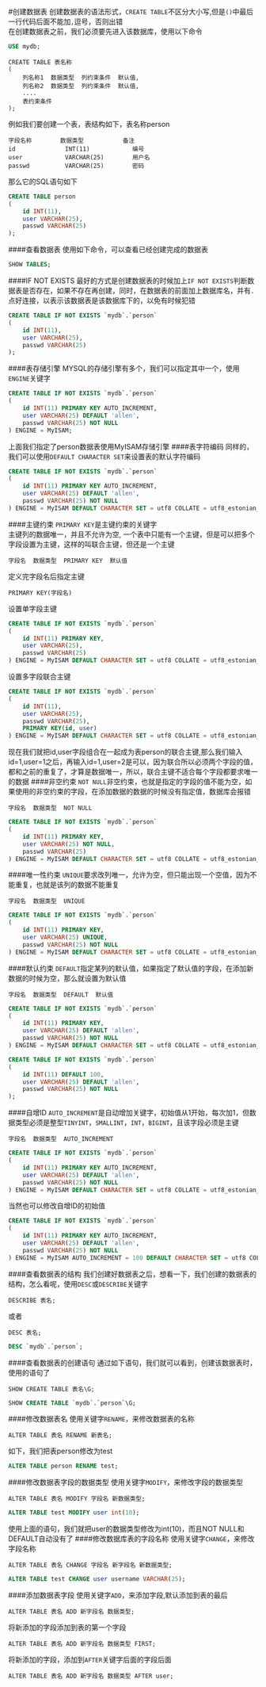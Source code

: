 #创建数据表
创建数据表的语法形式，`CREATE TABLE`不区分大小写,但是`()`中最后一行代码后面不能加`,`逗号，否则出错             
在创建数据表之前，我们必须要先进入该数据库，使用以下命令
```sql
USE mydb;
```
```text
CREATE TABLE 表名称
(
	列名称1  数据类型  列约束条件  默认值,
	列名称2  数据类型  列约束条件  默认值,
	....
	表约束条件
);
```
例如我们要创建一个表，表结构如下，表名称person
```text
字段名称        数据类型           备注
id              INT(11)            编号
user            VARCHAR(25)        用户名
passwd          VARCHAR(25)        密码
```
那么它的SQL语句如下
```sql
CREATE TABLE person
(
	id INT(11),
	user VARCHAR(25),
	passwd VARCHAR(25)
);
```
####查看数据表
使用如下命令，可以查看已经创建完成的数据表
```sql
SHOW TABLES;
```
####IF NOT EXISTS
最好的方式是创建数据表的时候加上`IF NOT EXISTS`判断数据表是否存在，如果不存在再创建，同时，在数据表的前面加上数据库名，并有`.`点好连接，以表示该数据表是该数据库下的，以免有时候犯错
```sql
CREATE TABLE IF NOT EXISTS `mydb`.`person`
(
	id INT(11),
	user VARCHAR(25),
	passwd VARCHAR(25)
);
```
####表存储引擎
MYSQL的存储引擎有多个，我们可以指定其中一个，使用`ENGINE`关键字
```sql
CREATE TABLE IF NOT EXISTS `mydb`.`person`
(
	id INT(11) PRIMARY KEY AUTO_INCREMENT,
	user VARCHAR(25) DEFAULT 'allen',
	passwd VARCHAR(25) NOT NULL
) ENGINE = MyISAM;
```
上面我们指定了person数据表使用MyISAM存储引擎
####表字符编码
同样的，我们可以使用`DEFAULT CHARACTER SET`来设置表的默认字符编码
```sql
CREATE TABLE IF NOT EXISTS `mydb`.`person`
(
	id INT(11) PRIMARY KEY AUTO_INCREMENT,
	user VARCHAR(25) DEFAULT 'allen',
	passwd VARCHAR(25) NOT NULL
) ENGINE = MyISAM DEFAULT CHARACTER SET = utf8 COLLATE = utf8_estonian_ci;
```
####主键约束
`PRIMARY KEY`是主键约束的关键字          
主键列的数据唯一，并且不允许为空, 一个表中只能有一个主键，但是可以把多个字段设置为主键，这样的叫联合主键，但还是一个主键
```text
字段名  数据类型  PRIMARY KEY  默认值
```
定义完字段名后指定主键
```text
PRIMARY KEY(字段名)
```
设置单字段主键
```sql
CREATE TABLE IF NOT EXISTS `mydb`.`person`
(
	id INT(11) PRIMARY KEY,
	user VARCHAR(25),
	passwd VARCHAR(25)
) ENGINE = MyISAM DEFAULT CHARACTER SET = utf8 COLLATE = utf8_estonian_ci;
```
设置多字段联合主键
```sql
CREATE TABLE IF NOT EXISTS `mydb`.`person`
(
	id INT(11),
	user VARCHAR(25),
	passwd VARCHAR(25),
	PRIMARY KEY(id, user)
) ENGINE = MyISAM DEFAULT CHARACTER SET = utf8 COLLATE = utf8_estonian_ci;
```
现在我们就把id,user字段组合在一起成为表person的联合主键,那么我们输入id=1,user=1之后，再输入id=1,user=2是可以，因为联合所以必须两个字段的值，都和之前的重复了，才算是数据唯一，所以，联合主键不适合每个字段都要求唯一的数据
####非空约束
`NOT NULL`非空约束，也就是指定的字段的值不能为空，如果使用的非空约束的字段，在添加数据的数据的时候没有指定值，数据库会报错
```text
字段名  数据类型  NOT NULL
```
```sql
CREATE TABLE IF NOT EXISTS `mydb`.`person`
(
	id INT(11) PRIMARY KEY,
	user VARCHAR(25) NOT NULL,
	passwd VARCHAR(25)
) ENGINE = MyISAM DEFAULT CHARACTER SET = utf8 COLLATE = utf8_estonian_ci;
```
####唯一性约束
`UNIQUE`要求改列唯一，允许为空，但只能出现一个空值，因为不能重复，也就是该列的数据不能重复
```text
字段名  数据类型  UNIQUE
```
```sql
CREATE TABLE IF NOT EXISTS `mydb`.`person`
(
	id INT(11) PRIMARY KEY,
	user VARCHAR(25) UNIQUE,
	passwd VARCHAR(25) NOT NULL
) ENGINE = MyISAM DEFAULT CHARACTER SET = utf8 COLLATE = utf8_estonian_ci;
```
####默认约束
`DEFAULT`指定某列的默认值，如果指定了默认值的字段，在添加新数据的时候为空，那么就设置为默认值
```text
字段名  数据类型  DEFAULT  默认值
```
```sql
CREATE TABLE IF NOT EXISTS `mydb`.`person`
(
	id INT(11) PRIMARY KEY,
	user VARCHAR(25) DEFAULT 'allen',
	passwd VARCHAR(25) NOT NULL
) ENGINE = MyISAM DEFAULT CHARACTER SET = utf8 COLLATE = utf8_estonian_ci;
```
```sql
CREATE TABLE IF NOT EXISTS `mydb`.`person`
(
	id INT(11) DEFAULT 100,
	user VARCHAR(25) DEFAULT 'allen',
	passwd VARCHAR(25) NOT NULL
);
```
####自增ID
`AUTO_INCREMENT`是自动增加关键字，初始值从1开始，每次加1，但数据类型必须是整型`TINYINT`，`SMALLINT`，`INT`，`BIGINT`，且该字段必须是主键
```text
字段名  数据类型  AUTO_INCREMENT
```
```sql
CREATE TABLE IF NOT EXISTS `mydb`.`person`
(
	id INT(11) PRIMARY KEY AUTO_INCREMENT,
	user VARCHAR(25) DEFAULT 'allen',
	passwd VARCHAR(25) NOT NULL
) ENGINE = MyISAM DEFAULT CHARACTER SET = utf8 COLLATE = utf8_estonian_ci;
```
当然也可以修改自增ID的初始值
```sql
CREATE TABLE IF NOT EXISTS `mydb`.`person`
(
	id INT(11) PRIMARY KEY AUTO_INCREMENT,
	user VARCHAR(25) DEFAULT 'allen',
	passwd VARCHAR(25) NOT NULL
) ENGINE = MyISAM AUTO_INCREMENT = 100 DEFAULT CHARACTER SET = utf8 COLLATE = utf8_estonian_ci;
```

####查看数据表的结构
我们创建好数据表之后，想看一下，我们创建的数据表的结构，怎么看呢，使用`DESC`或`DESCRIBE`关键字
```text
DESCRIBE 表名;
```
或者
```text
DESC 表名;
```
```sql
DESC `mydb`.`person`;
```
####查看数据表的创建语句
通过如下语句，我们就可以看到，创建该数据表时，使用的语句了
```text
SHOW CREATE TABLE 表名\G;
```
```sql
SHOW CREATE TABLE `mydb`.`person`\G;
```
####修改数据表名
使用关键字`RENAME`，来修改数据表的名称 
```text
ALTER TABLE 表名 RENAME 新表名;
```
如下，我们把表person修改为test
```sql
ALTER TABLE person RENAME test;
```
####修改数据表字段的数据类型
使用关键字`MODIFY`，来修改字段的数据类型
```text
ALTER TABLE 表名 MODIFY 字段名 新数据类型;
```
```sql
ALTER TABLE test MODIFY user int(10);
```
使用上面的语句，我们就把user的数据类型修改为int(10)，而且NOT NULL和DEFAULT自动没有了
####修改数据库表的字段名称
使用关键字`CHANGE`，来修改字段名称
```text
ALTER TABLE 表名 CHANGE 字段名 新字段名 新数据类型;
```
```sql
ALTER TABLE test CHANGE user username VARCHAR(25);
```
####添加数据表字段
使用关键字`ADD`，来添加字段,默认添加到表的最后
```text
ALTER TABLE 表名 ADD 新字段名 数据类型;
```
将新添加的字段添加到表的第一个字段
```text
ALTER TABLE 表名 ADD 新字段名 数据类型 FIRST;
```
将新添加的字段，添加到`AFTER`关键字后面的字段后面
```text
ALTER TABLE 表名 ADD 新字段名 数据类型 AFTER user;
```